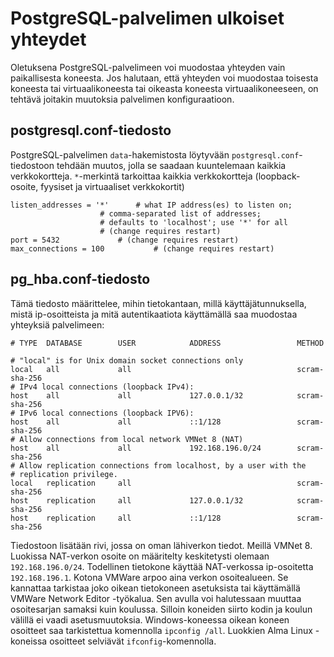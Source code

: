 # PostgreSQL-palvelimen ulkoiset yhteydet
Oletuksena PostgreSQL-palvelimeen voi muodostaa yhteyden vain paikallisesta koneesta. Jos halutaan, että yhteyden voi muodostaa toisesta koneesta tai virtuaalikoneesta tai oikeasta koneesta virtuaalikoneeseen, on tehtävä joitakin muutoksia palvelimen konfiguraatioon.

## postgresql.conf-tiedosto
PostgreSQL-palvelimen `data`-hakemistosta löytyvään
`postgresql.conf`-tiedostoon tehdään muutos, jolla se saadaan kuuntelemaan kaikkia verkkokortteja. `*`-merkintä tarkoittaa kaikkia verkkokortteja (loopback-osoite, fyysiset ja virtuaaliset verkkokortit) 

```
listen_addresses = '*'		# what IP address(es) to listen on;
					# comma-separated list of addresses;
					# defaults to 'localhost'; use '*' for all
					# (change requires restart)
port = 5432				# (change requires restart)
max_connections = 100			# (change requires restart)
```

## pg_hba.conf-tiedosto
Tämä tiedosto määrittelee, mihin tietokantaan, millä käyttäjätunnuksella, mistä ip-osoitteista ja mitä autentikaatiota käyttämällä saa muodostaa yhteyksiä palvelimeen:

```
# TYPE  DATABASE        USER            ADDRESS                 METHOD

# "local" is for Unix domain socket connections only
local   all             all                                     scram-sha-256
# IPv4 local connections (loopback IPv4):
host    all             all             127.0.0.1/32            scram-sha-256
# IPv6 local connections (loopback IPV6):
host    all             all             ::1/128                 scram-sha-256
# Allow connections from local network VMNet 8 (NAT)
host    all             all             192.168.196.0/24        scram-sha-256
# Allow replication connections from localhost, by a user with the
# replication privilege.
local   replication     all                                     scram-sha-256
host    replication     all             127.0.0.1/32            scram-sha-256
host    replication     all             ::1/128                 scram-sha-256
```

Tiedostoon lisätään rivi, jossa on oman lähiverkon tiedot.
Meillä VMNet 8. Luokissa NAT-verkon osoite on määritelty keskitetysti olemaan `192.168.196.0/24`. Todellinen tietokone käyttää NAT-verkossa ip-osoitetta `192.168.196.1`. Kotona VMWare arpoo aina verkon osoitealueen. Se kannattaa tarkistaa joko oikean tietokoneen asetuksista tai käyttämällä VMWare Network Editor -työkalua. Sen avulla voi halutessaan muuttaa osoitesarjan samaksi kuin koulussa. Silloin koneiden siirto kodin ja koulun välillä ei vaadi asetusmuutoksia. Windows-koneessa oikean koneen osoitteet saa tarkistettua komennolla `ipconfig /all`. Luokkien Alma Linux -koneissa osoitteet selviävät `ifconfig`-komennolla.
